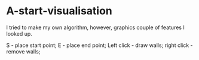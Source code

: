 # A-start-visualisation
I tried to make my own algorithm, however, graphics couple of features I looked up.

S - place start point;
E - place end point;
Left click - draw walls;
right click - remove walls;
